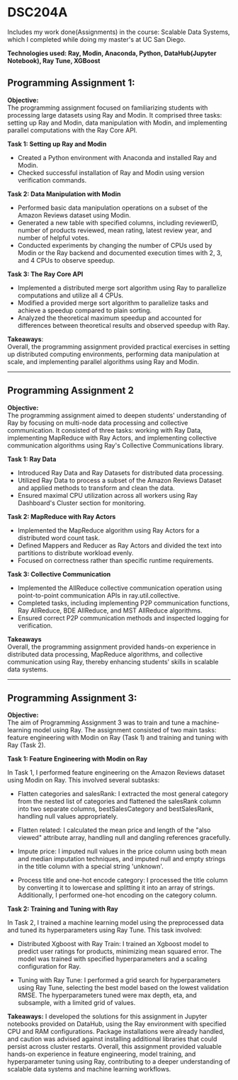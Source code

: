 # DSC204A
Includes my work done(Assignments) in the course: Scalable Data Systems, which I completed while doing my master's at UC San Diego.

**Technologies used: Ray, Modin, Anaconda, Python, DataHub(Jupyter Notebook), Ray Tune, XGBoost**

## Programming Assignment 1:

**Objective:**  
The programming assignment focused on familiarizing students with processing large datasets using Ray and Modin. It comprised three tasks: setting up Ray and Modin, data manipulation with Modin, and implementing parallel computations with the Ray Core API.

**Task 1: Setting up Ray and Modin**

* Created a Python environment with Anaconda and installed Ray and Modin.  
* Checked successful installation of Ray and Modin using version verification commands.  

**Task 2: Data Manipulation with Modin**

* Performed basic data manipulation operations on a subset of the Amazon Reviews dataset using Modin.  
* Generated a new table with specified columns, including reviewerID, number of products reviewed, mean rating, latest review year, and number of helpful votes.  
* Conducted experiments by changing the number of CPUs used by Modin or the Ray backend and documented execution times with 2, 3, and 4 CPUs to observe speedup.  

**Task 3: The Ray Core API**

* Implemented a distributed merge sort algorithm using Ray to parallelize computations and utilize all 4 CPUs.  
* Modified a provided merge sort algorithm to parallelize tasks and achieve a speedup compared to plain sorting.  
* Analyzed the theoretical maximum speedup and accounted for differences between theoretical results and observed speedup with Ray.  

**Takeaways**:  
Overall, the programming assignment provided practical exercises in setting up distributed computing environments, performing data manipulation at scale, and implementing parallel algorithms using Ray and Modin.

***

## Programming Assignment 2

**Objective:**  
The programming assignment aimed to deepen students' understanding of Ray by focusing on multi-node data processing and collective communication. It consisted of three tasks: working with Ray Data, implementing MapReduce with Ray Actors, and implementing collective communication algorithms using Ray's Collective Communications library.

**Task 1: Ray Data**  
* Introduced Ray Data and Ray Datasets for distributed data processing.  
* Utilized Ray Data to process a subset of the Amazon Reviews Dataset and applied methods to transform and clean the data.  
* Ensured maximal CPU utilization across all workers using Ray Dashboard's Cluster section for monitoring.  

**Task 2: MapReduce with Ray Actors**  
* Implemented the MapReduce algorithm using Ray Actors for a distributed word count task.  
* Defined Mappers and Reducer as Ray Actors and divided the text into partitions to distribute workload evenly.  
* Focused on correctness rather than specific runtime requirements.  

**Task 3: Collective Communication**  
* Implemented the AllReduce collective communication operation using point-to-point communication APIs in ray.util.collective.  
* Completed tasks, including implementing P2P communication functions, Ray AllReduce, BDE AllReduce, and MST AllReduce algorithms.  
* Ensured correct P2P communication methods and inspected logging for verification.  

**Takeaways**  
Overall, the programming assignment provided hands-on experience in distributed data processing, MapReduce algorithms, and collective communication using Ray, thereby enhancing students' skills in scalable data systems.

***

## Programming Assignment 3:

**Objective:**  
The aim of Programming Assignment 3 was to train and tune a machine-learning model using Ray. The assignment consisted of two main tasks: feature engineering with Modin on Ray (Task 1) and training and tuning with Ray (Task 2).

**Task 1: Feature Engineering with Modin on Ray**

In Task 1, I performed feature engineering on the Amazon Reviews dataset using Modin on Ray. This involved several subtasks:

* Flatten categories and salesRank: I extracted the most general category from the nested list of categories and flattened the salesRank column into two separate columns, bestSalesCategory and bestSalesRank, handling null values appropriately.

* Flatten related: I calculated the mean price and length of the "also viewed" attribute array, handling null and dangling references gracefully.

* Impute price: I imputed null values in the price column using both mean and median imputation techniques, and imputed null and empty strings in the title column with a special string 'unknown'.

* Process title and one-hot encode category: I processed the title column by converting it to lowercase and splitting it into an array of strings. Additionally, I performed one-hot encoding on the category column.

**Task 2: Training and Tuning with Ray**

In Task 2, I trained a machine learning model using the preprocessed data and tuned its hyperparameters using Ray Tune. This task involved:

* Distributed Xgboost with Ray Train: I trained an Xgboost model to predict user ratings for products, minimizing mean squared error. The model was trained with specified hyperparameters and a scaling configuration for Ray.

* Tuning with Ray Tune: I performed a grid search for hyperparameters using Ray Tune, selecting the best model based on the lowest validation RMSE. The hyperparameters tuned were max depth, eta, and subsample, with a limited grid of values.

**Takeaways:**
I developed the solutions for this assignment in Jupyter notebooks provided on DataHub, using the Ray environment with specified CPU and RAM configurations. Package installations were already handled, and caution was advised against installing additional libraries that could persist across cluster restarts.
Overall, this assignment provided valuable hands-on experience in feature engineering, model training, and hyperparameter tuning using Ray, contributing to a deeper understanding of scalable data systems and machine learning workflows.
